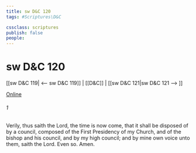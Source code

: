 ```yaml
---
title: sw D&C 120
tags: #Scriptures\D&C

cssclass: scriptures
publish: false
people:
---
```


# sw D&C 120
[[sw D&C 119| <-- sw D&C 119]] | [[D&C]] | [[sw D&C 121|sw D&C 121 --> ]]

[Online](https://churchofjesuschrist.org/study/scriptures/dc-testament/dc/120?lang=eng)

###### 1 
Verily, thus saith the Lord, the time is now come, that it shall be disposed of by a council, composed of the First Presidency of my Church, and of the bishop and his council, and by my high council; and by mine own voice unto them, saith the Lord. Even so. Amen.

